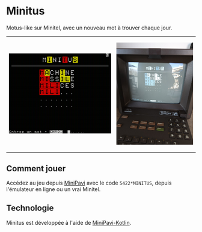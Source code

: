 # Minitus

Motus-like sur Minitel, avec un nouveau mot à trouver chaque jour.

<table>
<tr>
<td>

![Screenshot de Minitus dans un émulateur](screenshots/screen1.png)

</td>
<td>

![Photo de Minitus sur un Minitel](screenshots/minitel1.jpg)

</td>
</tr>
</table>

## Comment jouer

Accédez au jeu depuis [MiniPavi](http://www.minipavi.fr/) avec le code `5422*MINITUS`, depuis l'émulateur en ligne ou un vrai Minitel.

## Technologie

Minitus est développée à l'aide de [MiniPavi-Kotlin](https://github.com/outadoc/minipavi-kotlin).
